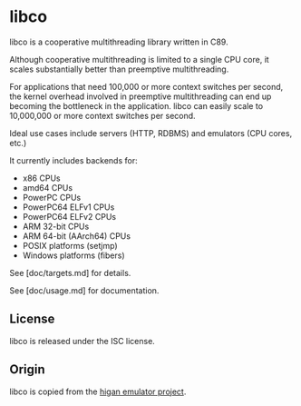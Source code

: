# libco

libco is a cooperative multithreading library written in C89.

Although cooperative multithreading is limited to a single CPU core, it scales substantially better than preemptive multithreading.

For applications that need 100,000 or more context switches per second, the kernel overhead involved in preemptive multithreading can end up becoming the bottleneck in the application. libco can easily scale to 10,000,000 or more context switches per second.

Ideal use cases include servers (HTTP, RDBMS) and emulators (CPU cores, etc.)

It currently includes backends for:

* x86 CPUs
* amd64 CPUs
* PowerPC CPUs
* PowerPC64 ELFv1 CPUs
* PowerPC64 ELFv2 CPUs
* ARM 32-bit CPUs
* ARM 64-bit (AArch64) CPUs
* POSIX platforms (setjmp)
* Windows platforms (fibers)

See [doc/targets.md] for details.

See [doc/usage.md] for documentation.

## License

libco is released under the ISC license.

## Origin

libco is copied from the [higan emulator project](https://github.com/higan-emu/libco).
